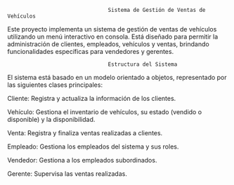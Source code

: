                                     Sistema de Gestión de Ventas de Vehículos


Este proyecto implementa un sistema de gestión de ventas de vehículos utilizando un menú interactivo en consola. 
Está diseñado para permitir la administración de clientes, empleados, vehículos y ventas, brindando funcionalidades específicas para vendedores y gerentes.


                                    Estructura del Sistema

El sistema está basado en un modelo orientado a objetos, representado por las siguientes clases principales:

Cliente: Registra y actualiza la información de los clientes.

Vehículo: Gestiona el inventario de vehículos, su estado (vendido o disponible) y la disponibilidad.

Venta: Registra y finaliza ventas realizadas a clientes.

Empleado: Gestiona los empleados del sistema y sus roles.

Vendedor: Gestiona a los empleados subordinados.

Gerente: Supervisa las ventas realizadas.
